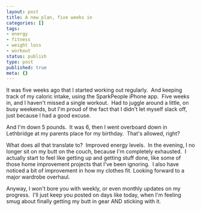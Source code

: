 ```yaml
---
layout: post
title: A new plan, five weeks in
categories: []
tags:
- energy
- fitness
- weight loss
- workout
status: publish
type: post
published: true
meta: {}
---
```


It was five weeks ago that I started working out regularly.  And keeping track of my caloric intake, using the SparkPeople iPhone app.  Five weeks in, and I haven't missed a single workout.  Had to juggle around a little, on busy weekends, but I'm proud of the fact that I didn't let myself slack off, just because I had a good excuse.

And I'm down 5 pounds.  It was 6, then I went overboard down in Lethbridge at my parents place for my birthday.  That's allowed, right?

What does all that translate to?  Improved energy levels.  In the evening, I no longer sit on my butt on the couch, because I'm completely exhausted.  I actually start to feel like getting up and getting stuff done, like some of those home improvement projects that I've been ignoring.  I also have noticed a bit of improvement in how my clothes fit. Looking forward to a major wardrobe overhaul.

Anyway, I won't bore you with weekly, or even monthly updates on my progress.  I'll just keep you posted on days like today, when I'm feeling smug about finally getting my butt in gear AND sticking with it.    
